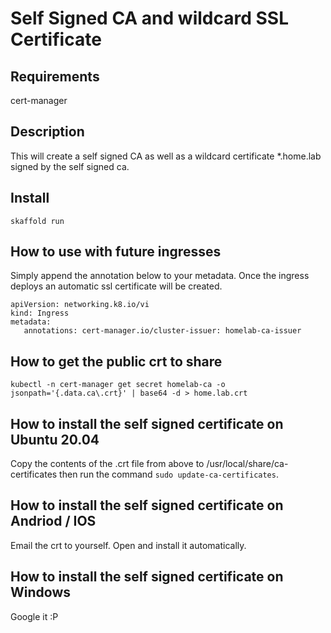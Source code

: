 # Self Signed CA and wildcard SSL Certificate

## Requirements
cert-manager


## Description
This will create a self signed CA as well as a wildcard certificate *.home.lab signed by the self signed ca.

## Install
`skaffold run`


## How to use with future ingresses
Simply append the annotation below to your metadata.  Once the ingress deploys an automatic ssl certificate will be created.
```
apiVersion: networking.k8.io/vi
kind: Ingress
metadata:
   annotations: cert-manager.io/cluster-issuer: homelab-ca-issuer 
```

## How to get the public crt to share
`kubectl -n cert-manager get secret homelab-ca -o jsonpath='{.data.ca\.crt}' | base64 -d > home.lab.crt`

## How to install the self signed certificate on Ubuntu 20.04
Copy the contents of the .crt file from above to /usr/local/share/ca-certificates then run the command `sudo update-ca-certificates`.

## How to install the self signed certificate on Andriod / IOS
Email the crt to yourself.  Open and install it automatically.

## How to install the self signed certificate on Windows
Google it :P
